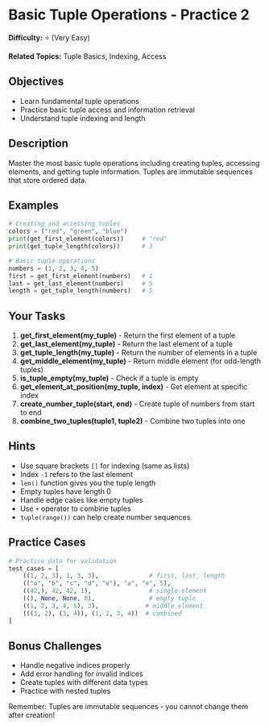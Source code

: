 # Basic Tuple Operations - Practice 2

**Difficulty:** ⭐ (Very Easy)

**Related Topics:** Tuple Basics, Indexing, Access

## Objectives

- Learn fundamental tuple operations
- Practice basic tuple access and information retrieval
- Understand tuple indexing and length

## Description

Master the most basic tuple operations including creating tuples, accessing elements, and getting tuple information. Tuples are immutable sequences that store ordered data.

## Examples

```python
# Creating and accessing tuples
colors = ("red", "green", "blue")
print(get_first_element(colors))     # "red"
print(get_tuple_length(colors))      # 3

# Basic tuple operations
numbers = (1, 2, 3, 4, 5)
first = get_first_element(numbers)   # 1
last = get_last_element(numbers)     # 5
length = get_tuple_length(numbers)   # 5
```

## Your Tasks

1. **get_first_element(my_tuple)** - Return the first element of a tuple
2. **get_last_element(my_tuple)** - Return the last element of a tuple
3. **get_tuple_length(my_tuple)** - Return the number of elements in a tuple
4. **get_middle_element(my_tuple)** - Return middle element (for odd-length tuples)
5. **is_tuple_empty(my_tuple)** - Check if a tuple is empty
6. **get_element_at_position(my_tuple, index)** - Get element at specific index
7. **create_number_tuple(start, end)** - Create tuple of numbers from start to end
8. **combine_two_tuples(tuple1, tuple2)** - Combine two tuples into one

## Hints

- Use square brackets `[]` for indexing (same as lists)
- Index `-1` refers to the last element
- `len()` function gives you the tuple length
- Empty tuples have length 0
- Handle edge cases like empty tuples
- Use `+` operator to combine tuples
- `tuple(range())` can help create number sequences

## Practice Cases

```python
# Practice data for validation
test_cases = [
    ((1, 2, 3), 1, 3, 3),              # first, last, length
    (("a", "b", "c", "d", "e"), "a", "e", 5),
    ((42,), 42, 42, 1),                # single element
    ((), None, None, 0),               # empty tuple
    ((1, 2, 3, 4, 5), 3),             # middle element
    (((1, 2), (3, 4)), (1, 2, 3, 4))  # combined
]
```

## Bonus Challenges

- Handle negative indices properly
- Add error handling for invalid indices
- Create tuples with different data types
- Practice with nested tuples

Remember: Tuples are immutable sequences - you cannot change them after creation!